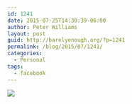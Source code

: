 ```yaml
---
id: 1241
date: 2015-07-25T14:30:39-06:00
author: Peter Williams
layout: post
guid: http://barelyenough.org/?p=1241
permalink: /blog/2015/07/1241/
categories:
  - Personal
tags:
  - facebook
---
```

![](http://ift.tt/1LKFStP)
